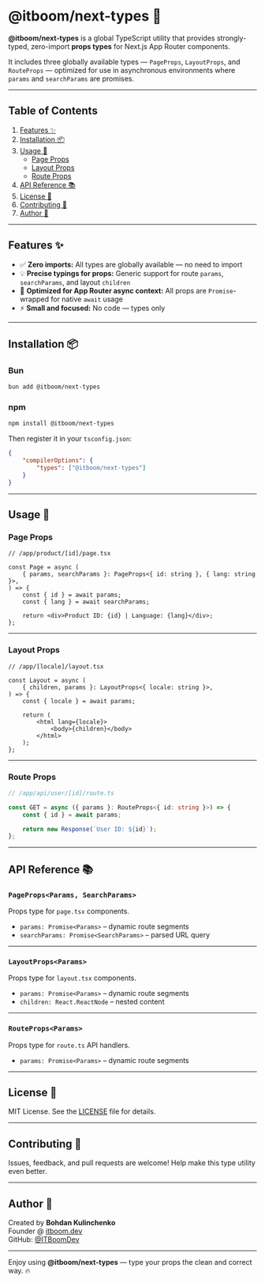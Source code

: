 # @itboom/next-types 🚀

**@itboom/next-types** is a global TypeScript utility that provides
strongly-typed, zero-import **props types** for Next.js App Router components.

It includes three globally available types — `PageProps`, `LayoutProps`, and
`RouteProps` — optimized for use in asynchronous environments where `params` and
`searchParams` are promises.

---

## Table of Contents

1. [Features ✨](#features)
2. [Installation 📦](#installation)
3. [Usage 🔧](#usage)
   - [Page Props](#page-props)
   - [Layout Props](#layout-props)
   - [Route Props](#route-props)
4. [API Reference 📚](#api-reference)
5. [License 📄](#license)
6. [Contributing 🤝](#contributing)
7. [Author 👤](#author)

---

## Features ✨

- ✅ **Zero imports:** All types are globally available — no need to import
- 💡 **Precise typings for props:** Generic support for route `params`,
  `searchParams`, and layout `children`
- 🧠 **Optimized for App Router async context:** All props are `Promise`-wrapped
  for native `await` usage
- ⚡ **Small and focused:** No code — types only

---

## Installation 📦

### Bun

```bash
bun add @itboom/next-types
```

### npm

```bash
npm install @itboom/next-types
```

Then register it in your `tsconfig.json`:

```json
{
    "compilerOptions": {
        "types": ["@itboom/next-types"]
    }
}
```

---

## Usage 🔧

### Page Props

```tsx
// /app/product/[id]/page.tsx

const Page = async (
    { params, searchParams }: PageProps<{ id: string }, { lang: string }>,
) => {
    const { id } = await params;
    const { lang } = await searchParams;

    return <div>Product ID: {id} | Language: {lang}</div>;
};
```

---

### Layout Props

```tsx
// /app/[locale]/layout.tsx

const Layout = async (
    { children, params }: LayoutProps<{ locale: string }>,
) => {
    const { locale } = await params;

    return (
        <html lang={locale}>
            <body>{children}</body>
        </html>
    );
};
```

---

### Route Props

```ts
// /app/api/user/[id]/route.ts

const GET = async ({ params }: RouteProps<{ id: string }>) => {
    const { id } = await params;

    return new Response(`User ID: ${id}`);
};
```

---

## API Reference 📚

### `PageProps<Params, SearchParams>`

Props type for `page.tsx` components.

- `params: Promise<Params>` – dynamic route segments
- `searchParams: Promise<SearchParams>` – parsed URL query

---

### `LayoutProps<Params>`

Props type for `layout.tsx` components.

- `params: Promise<Params>` – dynamic route segments
- `children: React.ReactNode` – nested content

---

### `RouteProps<Params>`

Props type for `route.ts` API handlers.

- `params: Promise<Params>` – dynamic route segments

---

## License 📄

MIT License. See the [LICENSE](LICENSE) file for details.

---

## Contributing 🤝

Issues, feedback, and pull requests are welcome! Help make this type utility
even better.

---

## Author 👤

Created by **Bohdan Kulinchenko**\
Founder @ [itboom.dev](https://itboom.dev)\
GitHub: [@ITBoomDev](https://github.com/ITBoomDev)

---

Enjoy using **@itboom/next-types** — type your props the clean and correct way.
🔥
